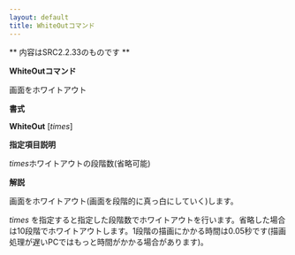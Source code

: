 ```yaml
---
layout: default
title: WhiteOutコマンド
---
```

** 内容はSRC2.2.33のものです **

**WhiteOutコマンド**

画面をホワイトアウト

**書式**

**WhiteOut** [*times*]

**指定項目説明**

*times*ホワイトアウトの段階数(省略可能)

**解説**

画面をホワイトアウト(画面を段階的に真っ白にしていく)します。

*times* を指定すると指定した段階数でホワイトアウトを行います。省略した場合は10段階でホワイトアウトします。1段階の描画にかかる時間は0.05秒です(描画処理が遅いPCではもっと時間がかかる場合があります)。
